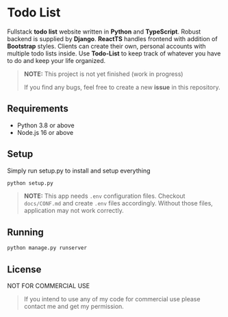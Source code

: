 # Todo List
Fullstack **todo list** website written in **Python** and **TypeScript**. Robust backend is supplied by **Django**. **ReactTS** handles frontend with addition of **Bootstrap** styles. Clients can create their own, personal accounts with multiple todo lists inside. Use **Todo-List** to keep track of whatever you have to do and keep your life organized.

> **NOTE:** This project is not yet finished (work in progress)
> 
> If you find any bugs, feel free to create a new **issue** in this repository.

## Requirements
- Python 3.8 or above
- Node.js 16 or above

## Setup 
Simply run setup.py to install and setup everything
```bash
python setup.py
```

> **NOTE:** This app needs `.env` configuration files. Checkout `docs/CONF.md` and create `.env` files accordingly. Without those files, application may not work correctly.

## Running
```bash
python manage.py runserver
```

## License
NOT FOR COMMERCIAL USE 

> If you intend to use any of my code for commercial use please contact me and get my permission.
